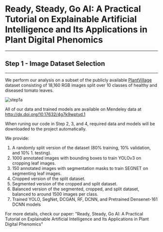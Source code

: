# Ready, Steady, Go AI: A Practical Tutorial on Explainable Artificial Intelligence and Its Applications in Plant Digital Phenomics
----
## Step 1 - Image Dataset Selection
----
We perform our analysis on a subset of the publicly available [PlantVillage](https://data.mendeley.com/datasets/tywbtsjrjv/1) dataset consisting of 18,160 RGB images split over 10 classes of healthy and diseased tomato leaves.

![step1a](http://faridnakhle.com/pv/githubimages/Step1.png)

All of our data and trained models are available on Mendeley data at http://dx.doi.org/10.17632/4g7k9wptyd.1

When runing our code in Step 2, 3, and 4, required data and models will be downloaded to the project automatically.

We provide:
1. A randomly split version of the dataset (80% training, 10% validation, and 10% 1. testing).
2. 1000 annotated images with bounding boxes to train YOLOv3 on cropping leaf images.
3. 150 annotated images with segmentation masks to train SEGNET on segmenting leaf images.
4. Cropped version of the split dataset.
5. Segmented version of the cropped and split dataset.
6. Balanced version of the segmented, cropped, and split dataset, balanced to around 1500 images per class.
7. Trained YOLO, SegNet, DCGAN, RF, DCNN, and Pretrained Densenet-161 DCNN models

For more details, check our paper: "Ready, Steady, Go AI: A Practical Tutorial on Explainable Artificial Intelligence and Its Applications in Plant Digital Phenomics"